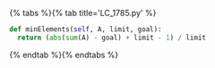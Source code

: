 {% tabs %}{% tab title='LC_1785.py' %}

```py
def minElements(self, A, limit, goal):
  return (abs(sum(A) - goal) + limit - 1) / limit
```

{% endtab %}{% endtabs %}
